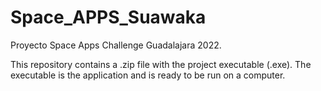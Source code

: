 # Space_APPS_Suawaka
Proyecto Space Apps Challenge Guadalajara 2022.

This repository contains a .zip file with the project executable (.exe).
The executable is the application and is ready to be run on a computer.
